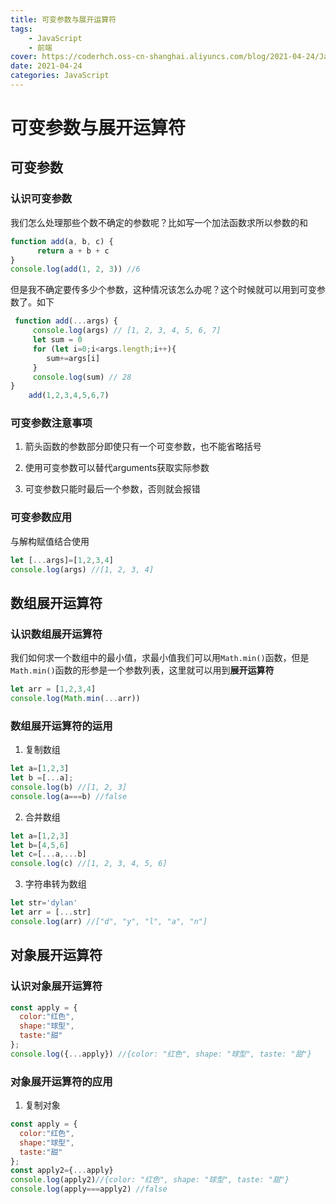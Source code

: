```yaml
---
title: 可变参数与展开运算符
tags: 
    - JavaScript
    - 前端
cover: https://coderhch.oss-cn-shanghai.aliyuncs.com/blog/2021-04-24/JavaScript%E5%8F%AF%E5%8F%98%E5%8F%82%E6%95%B0%E4%B8%8E%E5%B1%95%E5%BC%80%E8%BF%90%E7%AE%97%E7%AC%A6/1.jpg
date: 2021-04-24
categories: JavaScript
---
```

#	可变参数与展开运算符

##	可变参数

### 认识可变参数

我们怎么处理那些个数不确定的参数呢？比如写一个加法函数求所以参数的和

```javascript
function add(a, b, c) {
      return a + b + c
}
console.log(add(1, 2, 3)) //6
```

但是我不确定要传多少个参数，这种情况该怎么办呢？这个时候就可以用到可变参数了。如下

```javascript
 function add(...args) {
     console.log(args) // [1, 2, 3, 4, 5, 6, 7]
     let sum = 0
     for (let i=0;i<args.length;i++){
     	sum+=args[i]
     }
     console.log(sum) // 28
}
	add(1,2,3,4,5,6,7)
```

###	可变参数注意事项

1. 箭头函数的参数部分即使只有一个可变参数，也不能省略括号

2. 使用可变参数可以替代arguments获取实际参数
3. 可变参数只能时最后一个参数，否则就会报错

### 可变参数应用

与解构赋值结合使用

```javascript
let [...args]=[1,2,3,4]
console.log(args) //[1, 2, 3, 4]
```

## 数组展开运算符

### 认识数组展开运算符

我们如何求一个数组中的最小值，求最小值我们可以用`Math.min()`函数，但是`Math.min()`函数的形参是一个参数列表，这里就可以用到**展开运算符**

```javascript
let arr = [1,2,3,4]
console.log(Math.min(...arr))
```

### 数组展开运算符的运用

1. 复制数组

```javascript
let a=[1,2,3]
let b =[...a];
console.log(b) //[1, 2, 3]
console.log(a===b) //false
```

2. 合并数组

```javascript
let a=[1,2,3]
let b=[4,5,6]
let c=[...a,...b]
console.log(c) //[1, 2, 3, 4, 5, 6]
```

3. 字符串转为数组

```javascript
let str='dylan'
let arr = [...str]
console.log(arr) //["d", "y", "l", "a", "n"]
```

## 对象展开运算符

### 认识对象展开运算符

```javascript
const apply = {
  color:"红色",
  shape:"球型",
  taste:"甜"
};
console.log({...apply}) //{color: "红色", shape: "球型", taste: "甜"}
```

### 对象展开运算符的应用

1. 复制对象

```javascript
const apply = {
  color:"红色",
  shape:"球型",
  taste:"甜"
};
const apply2={...apply}
console.log(apply2)//{color: "红色", shape: "球型", taste: "甜"}
console.log(apply===apply2) //false
```

